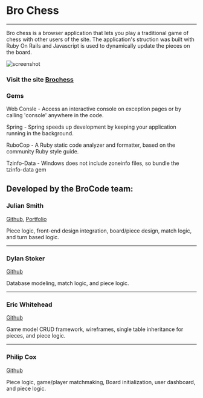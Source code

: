 # Bro Chess

---

Bro chess is a browser application that lets you play a traditional game of chess with other users of the site. The application's struction was built with Ruby On Rails and Javascript is used to dynamically update the pieces on the board. 

![screenshot](https://philipcox.netlify.app/chess.png)

### Visit the site [Brochess](https://bro-chess.herokuapp.com/)

### Gems ###

Web Consle - Access an interactive console on exception pages or by calling 'console' anywhere in the code.

Spring - Spring speeds up development by keeping your application running in the background.

RuboCop -  A Ruby static code analyzer and formatter, based on the community Ruby style guide.

Tzinfo-Data - Windows does not include zoneinfo files, so bundle the tzinfo-data gem



## Developed by the BroCode team:

### **Julian Smith** ###
[Github](https://github.com/Gamesmith9000), [Portfolio](https://juliansmith.dev/)

Piece logic, front-end design integration, board/piece design, match logic, and turn based logic.

---

### **Dylan Stoker** ###
[Github](https://github.com/dmstoker)

Database modeling, match logic, and piece logic.

---

### **Eric Whitehead** ###
[Github](https://github.com/t195eric)

Game model CRUD framework, wireframes, single table inheritance for pieces, and piece logic.

---

### **Philip Cox** ###
[Github](https://github.com/damaskprint)

Piece logic, game/player matchmaking, Board initialization, user dashboard, and piece logic. 